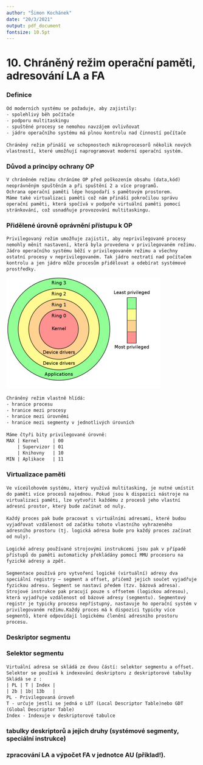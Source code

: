 ```yaml
---
author: "Šimon Kochánek"
date: "20/3/2021"
output: pdf_document
fontsize: 10.5pt
---
```


<style type="text/css">
  body{
    font-size: 10.5pt;
  }
</style>

# 10. Chráněný režim operační paměti, adresování LA a FA

### Definice

    Od moderních systému se požaduje, aby zajistily:
    - spolehlivý běh počítače
    - podporu multitaskingu
    - spuštěné procesy se nemohou navzájem ovlivňovat
    - jádro operačního systému má plnou kontrolu nad činností počítače

    Chráněný režim přináší ve schopnostech mikroprocesorů několik nových vlastností, které umožňují naprogramovat moderní operační systém.

### Důvod a principy ochrany OP

    V chráněném režimu chráníme OP před poškozením obsahu (data,kód) neoprávněným spuštěním a při spuštění 2 a více programů.
    Ochrana operační paměti lépe hospodaří s pamětovým prostorem.
    Máme také virtualizaci paměti což nám přináší pokročilou správu operační paměti, která spočívá v podpoře virtuální paměti pomocí stránkování, což usnadňuje provozování multitaskingu.

### Přidělené úrovně oprávnění přístupu k OP

    Privilegovaný režim umožňuje zajistit, aby neprivilegované procesy nemohly měnit nastavení, která byla provedena v privilegovaném režimu. Jádro operačního systému běží v privilegovaném režimu a všechny ostatní procesy v neprivilegovaném. Tak jádro neztratí nad počítačem kontrolu a jen jádro může procesům přidělovat a odebírat systémové prostředky.

![](images/privilege_ring.png)

    Chráněný režim vlastně hlídá:
    - hranice procesu
    - hranice mezi procesy
    - hranice mezi úrovněmi
    - hranice mezi segmenty v jednotlivých úrovních

    Máme čtyři bity privilegované úrovně:
    MAX | Kernel     | 00
        | Supervizor | 01
        | Knihovny   | 10
    MIN | Aplikace   | 11

### Virtualizace paměti

    Ve víceúlohovém systému, který využívá multitasking, je nutné umístit do paměti více procesů najednou. Pokud jsou k dispozici nástroje na virtualizaci paměti, lze vytvořit každému z procesů jeho vlastní adresní prostor, který bude začínat od nuly. 

    Každý proces pak bude pracovat s virtuálními adresami, které budou vyjadřovat vzdálenost od začátku tohoto vlastního vyhrazeného adresního prostoru (tj. logická adresa bude pro každý proces začínat od nuly).

    Logické adresy používané strojovými instrukcemi jsou pak v případě přístupů do paměti automaticky překládány pomocí MMU procesoru na fyzické adresy a zpět.

    Segmentace používá pro vytvoření logické (virtuální) adresy dva speciální registry – segment a offset, přičemž jejich součet vyjadřuje fyzickou adresu. Segment se nastaví předem (tzv. bázová adresa). Strojové instrukce pak pracují pouze s offsetem (logickou adresou), která vyjadřuje vzdálenost od bázové adresy (segmentu). Segmentový registr je typicky procesu nepřístupný, nastavuje ho operační systém v privilegovaném režimu.Každý proces má k dispozici typicky více segmentů, které odpovídají logickému členění adresního prostoru procesu.

### Deskriptor segmentu

    

### Selektor segmentu

    Virtuální adresa se skládá ze dvou částí: selektor segmentu a offset.
    Selektor se používá k indexování deskriptoru z deskriptorové tabulky
    Skládá se z :
    | PL | T | Index |
    | 2b | 1b| 13b   |
    PL - Privilegovaná úroveň
    T - určuje jestli se jedná o LDT (Local Descriptor Table)nebo GDT (Global Descriptor Table)
    Index - Indexuje v deskriptorové tabulce

### tabulky deskriptorů a jejich druhy (systémové segmenty, speciální instrukce)

### zpracování LA a výpočet FA v jednotce AU (příklad!).